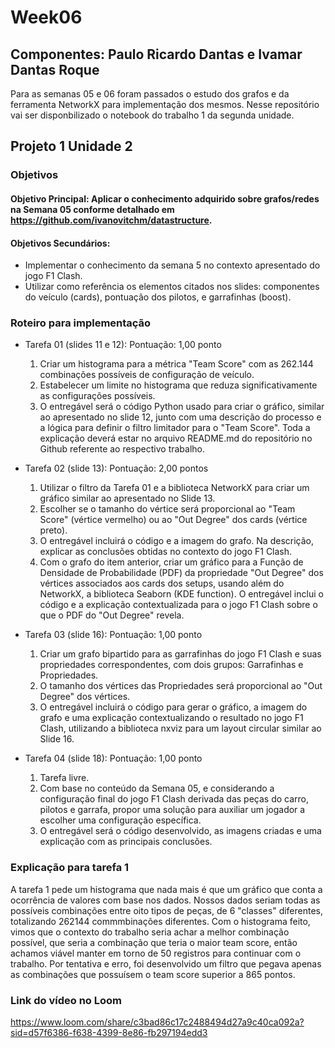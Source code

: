 # Week06
## Componentes: Paulo Ricardo Dantas e Ivamar Dantas Roque
Para as semanas 05 e 06 foram passados o estudo dos grafos e da ferramenta NetworkX para implementação dos mesmos. Nesse repositório vai ser disponbilizado o 
notebook do trabalho 1 da segunda unidade.
## Projeto 1 Unidade 2
### Objetivos

#### Objetivo Principal: Aplicar o conhecimento adquirido sobre grafos/redes na Semana 05 conforme detalhado em https://github.com/ivanovitchm/datastructure.
#### Objetivos Secundários:
  - Implementar o conhecimento da semana 5 no contexto apresentado do jogo F1 Clash.
  - Utilizar como referência os elementos citados nos slides: componentes do veículo (cards), pontuação dos pilotos, e garrafinhas (boost).

### Roteiro para implementação
  - Tarefa 01 (slides 11 e 12): Pontuação: 1,00 ponto
    1. Criar um histograma para a métrica "Team Score" com as 262.144 combinações possíveis de configuração de veículo.
    2. Estabelecer um limite no histograma que reduza significativamente as configurações possíveis.
    3.  O entregável será o código Python usado para criar o gráfico, similar ao apresentado no slide 12, junto com uma descrição do processo e a lógica para definir o filtro limitador para o "Team Score".
Toda a explicação deverá estar no arquivo README.md do repositório no Github referente ao respectivo trabalho.

  - Tarefa 02 (slide 13): Pontuação: 2,00 pontos
    1. Utilizar o filtro da Tarefa 01 e a biblioteca NetworkX para criar um gráfico similar ao apresentado no Slide 13.
    2. Escolher se o tamanho do vértice será proporcional ao "Team Score" (vértice vermelho) ou ao "Out Degree" dos cards (vértice preto).
    3. O entregável incluirá o código e a imagem do grafo. Na descrição, explicar as conclusões obtidas no contexto do jogo F1 Clash.
    4. Com o grafo do item anterior, criar um gráfico para a Função de Densidade de Probabilidade (PDF) da propriedade "Out Degree" dos vértices associados aos cards dos setups, usando além do NetworkX, a biblioteca Seaborn (KDE function).
O entregável inclui o código e a explicação contextualizada para o jogo F1 Clash sobre o que o PDF do "Out Degree" revela.

  - Tarefa 03 (slide 16): Pontuação: 1,00 ponto
    1. Criar um grafo bipartido para as garrafinhas do jogo F1 Clash e suas propriedades correspondentes, com dois grupos: Garrafinhas e Propriedades.
    2. O tamanho dos vértices das Propriedades será proporcional ao "Out Degree" dos vértices.
    3. O entregável incluirá o código para gerar o gráfico, a imagem do grafo e uma explicação contextualizando o resultado no jogo F1 Clash, utilizando a biblioteca nxviz para um layout circular similar ao Slide 16.

  - Tarefa 04 (slide 18): Pontuação: 1,00 ponto
    1. Tarefa livre.
    2. Com base no conteúdo da Semana 05, e considerando a configuração final do jogo F1 Clash derivada das peças do carro, pilotos e garrafa, propor uma solução para auxiliar um jogador a escolher uma configuração específica.
    3. O entregável será o código desenvolvido, as imagens criadas e uma explicação com as principais conclusões.


### Explicação para tarefa 1
A tarefa 1 pede um histograma que nada mais é que um gráfico que conta a ocorrência de valores com base nos dados. Nossos dados seriam todas as possíveis combinações entre oito tipos de peças, de 6 "classes" diferentes,
totalizando 262144 commmbinações diferentes. Com o histograma feito, vimos que o contexto do trabalho seria achar a melhor combinação possível, que seria a combinação que teria o maior team score, então achamos viável
manter em torno de 50 registros para continuar com o trabalho. Por tentativa e erro, foi desenvolvido um filtro que pegava apenas as combinações que possuísem o team score superior a 865 pontos.

### Link do vídeo no Loom
<https://www.loom.com/share/c3bad86c17c2488494d27a9c40ca092a?sid=d57f6386-f638-4399-8e86-fb297194edd3>
